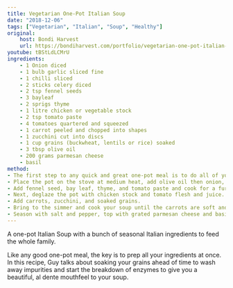 ```yaml
---
title: Vegetarian One-Pot Italian Soup
date: "2018-12-06"
tags: ["Vegetarian", "Italian", "Soup", "Healthy"]
original: 
    host: Bondi Harvest
    url: https://bondiharvest.com/portfolio/vegetarian-one-pot-italian-soup/
youtube: tBStLdLCMrU
ingredients:
    - 1 Onion diced
    - 1 bulb garlic sliced fine
    - 1 chilli sliced
    - 2 sticks celery diced
    - 2 tsp fennel seeds
    - 3 bayleaf
    - 2 sprigs thyme
    - 1 litre chicken or vegetable stock
    - 2 tsp tomato paste
    - 4 tomatoes quartered and squeezed
    - 1 carrot peeled and chopped into shapes
    - 1 zucchini cut into discs
    - 1 cup grains (buckwheat, lentils or rice) soaked
    - 3 tbsp olive oil
    - 200 grams parmesan cheese
    - basil
method:
- The first step to any quick and great one-pot meal is to do all of your preparations before you start cooking. So chop your ingredients, measure the stock and get yourself ready to cook!
- Place the pot on the stove at medium heat, add olive oil then onion, garlic, chili, and celery, and cook until tender and colored (10 minutes).
- Add fennel seed, bay leaf, thyme, and tomato paste and cook for a further 5 minutes.
- Next, deglaze the pot with chicken stock and tomato flesh and juice. 
- Add carrots, zucchini, and soaked grains. 
- Bring to the simmer and cook your soup until the carrots are soft and grains are tender and cooked (15 minutes). 
- Season with salt and pepper, top with grated parmesan cheese and basil. 
---
```


A one-pot Italian Soup with a bunch of seasonal Italian ingredients to feed the whole family.

Like any good one-pot meal, the key is to prep all your ingredients at once. In this recipe, Guy talks about soaking your grains ahead of time to wash away impurities and start the breakdown of enzymes to give you a beautiful, al dente mouthfeel to your soup.


